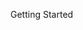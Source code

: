 <section class="hero is-primary">
  <div class="hero-body">
    <p class="title">Getting Started</p>
  </div>
</section>

<!---{? set title = "Getting Started @ Elephox" }-->

